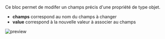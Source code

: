 Ce bloc permet de modifer un champs précis d'une propriété de type objet.

- **champs** correspond au nom du champs à changer
- **value** correspond à la nouvelle valeur à associer au champs


![preview](/images/expressions/setFieldObject-fr.png)